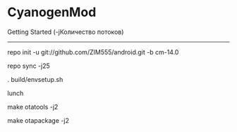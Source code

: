 CyanogenMod
===========

Getting Started (-jКоличество потоков)

---------------

repo init -u git://github.com/ZIM555/android.git -b cm-14.0

repo sync -j25 

. build/envsetup.sh

lunch

make otatools -j2

make otapackage -j2
